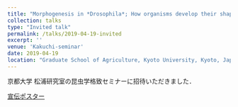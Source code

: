 ```yaml
---
title: "Morphogenesis in *Drosophila*; How organisms develop their shapes"
collection: talks
type: "Invited talk"
permalink: /talks/2019-04-19-invited
excerpt: ''
venue: 'Kakuchi-seminar'
date: 2019-04-19
location: "Graduate School of Agriculture, Kyoto University, Kyoto, Japan"
---
```


京都大学 松浦研究室の昆虫学格致セミナーに招待いただきました．

[宣伝ポスター](http://www.insecteco.kais.kyoto-u.ac.jp/abst_37.pdf)
